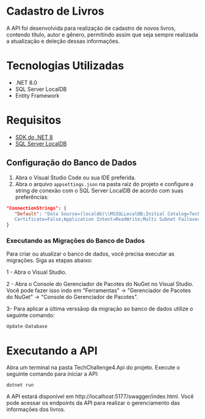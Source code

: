 # Cadastro de Livros

A API foi desenvolvida para realização de cadastro de novos livros, contendo título, autor e gênero, permitindo assim que seja sempre realizada a atualização e deleção dessas informações. 
 
# Tecnologias Utilizadas

- .NET 8.0
- SQL Server LocalDB
- Entity Framework

# Requisitos

- [SDK do .NET 8](https://dotnet.microsoft.com/download/dotnet/8.0)
- [SQL Server LocalDB](https://docs.microsoft.com/en-us/sql/database-engine/configure-windows/sql-server-express-localdb)


## Configuração do Banco de Dados

1. Abra o Visual Studio Code ou sua IDE preferida.
2. Abra o arquivo `appsettings.json` na pasta raiz do projeto e configure a string de conexão com o SQL Server LocalDB de acordo com suas preferências:

```json
"ConnectionStrings": {
   "Default": "Data Source=(localdb)\\MSSQLLocalDB;Initial Catalog=TechChallenge;Integrated Security=True;Connect Timeout=30;Encrypt=False;Trust Server             
   Certificate=False;Application Intent=ReadWrite;Multi Subnet Failover=False"
}
```

### Executando as Migrações do Banco de Dados
Para criar ou atualizar o banco de dados, você precisa executar as migrações. Siga as etapas abaixo:

1 - Abra o Visual Studio.

2 - Abra o Console do Gerenciador de Pacotes do NuGet no Visual Studio. Você pode fazer isso indo em "Ferramentas" -> "Gerenciador de Pacotes do NuGet" -> "Console do Gerenciador de Pacotes".

3- Para aplicar a última verssãop da migração ao banco de dados utilize o seguinte comando:

```
Update-Database
```

# Executando a API
Abra um terminal na pasta TechChallenge4.Api do projeto. Execute o seguinte comando para iniciar a API:

```
dotnet run
```

A API estará disponível em http://localhost:5177/swagger/index.html. Você pode acessar os endpoints da API para realizar o gerenciamento das informações dos livros.

